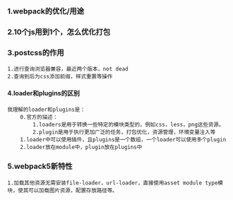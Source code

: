 ### 1.webpack的优化/用途

### 2.10个js用到1个，怎么优化打包

### 3.postcss的作用

```
1.进行查询浏览器兼容，最近两个版本，not dead
2.查询到后为css添加前缀，样式重置等操作
```

#### 4.loader和plugins的区别

```
我理解的loader和plugins是：
	0.官方的描述：
		1.loaders是用于转换一些特定的模块类型的，例如css，less，png这些资源。
		2.plugin是用于执行更加广泛的任务，打包优化，资源管理，环境变量注入等
	1.loader中可以使用插件，且plugins是一个数组，一个loader可以使用多个plugin
	2.loader放在module中，plugin放在plugins中
```

### 5.webpack5新特性

```
1.加载其他资源无需安装file-loader，url-loader，直接使用asset module type模块，使其可以加载图片资源，配置存放路径等。
```

